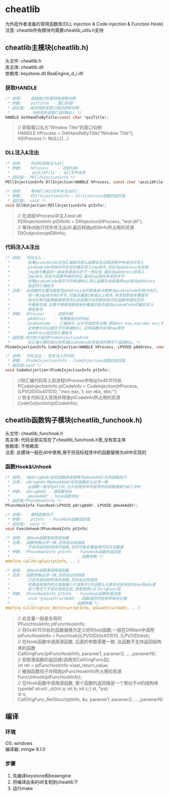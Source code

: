 # cheatlib
为外挂作者准备的常用函数库(DLL injection & Code injection & Function Hook)  
注意: cheatlib所有模块均需要cheatlib_utils.h支持

## cheatlib主模块(cheatlib.h)
头文件: cheatlib.h  
库主体: cheatlib.dll  
依赖库: keystone.dll BeaEngine_d_l.dll  
### 获取HANDLE
```c
/* 说明:    根据窗口标题获取进程句柄
 * 参数:    pszTitle  - 窗口标题
 * 返回值:  成功找到该窗口返回进程句柄
 *          没有找到该窗口返回NULL */
HANDLE GetHandleByTitle(const char *pszTitle);
```
> // 获取窗口名为"Window Title"的窗口句柄   
> HANDLE hProcess = GetHandleByTitle("Window Title");   
> if(hProcess != NULL){...}   

### DLL注入&注出
```c
/* 说明:    向目标进程注入dll
 * 参数:    hProcess    - 进程句柄
 *          pszLibFile  - dll文件名称
 * 返回值:  PDllInjectionInfo */
PDllInjectionInfo DllInjection(HANDLE hProcess, const char *pszLibFile);

/* 说明:    等待dll执行完毕并注出dll
 * 参数:    PDllInjectionInfo - DllInjection函数的返回值
 * 返回值:  void */
void DllOutjection(PDllInjectionInfo ptInfo);
```
> // 在进程hProcess中注入test.dll   
> PDllInjectionInfo ptDllInfo = DllInjection(hProcess, "test.dll");   
> // 等待dll执行完毕并注出dll,最后释放ptDllInfo所占用的资源   
> DllOutjection(ptDllInfo);   

### 代码注入&注出
```c
/* 说明:  代码注入 -
 *        如果pszAsmCode包含汇编指令那么函数会在远程进程中申请空间写入
 *        pszAsmCode的指令并在空间最后写入jmp指令,目标为pAddress处将被
 *        jmp指令覆盖的一条或多条指令的下一地址处.最后在pAddress处写入
 *        jmp指令,目标为函数申请的空间.最后nop填充多余的字节
 *        如果pszAsmCode是空字符串或NULL那么函数将会直接用nop填充pAddress
 *        指定的汇编指令
 * 注意:  此函数的主要功能是把pAddress处的那条指令替换为pszAsmCode的指令执行,
 *        但一条jmp指令有5字节,可能会覆盖2条或以上指令.考虑到那些多覆盖的
 *        指令也有可能需要被修改所以此函数不会把那些指令在函数申请的空间
 *        中重新生成.如果不想修改那些被多覆盖的指令请在pszAsmCode的最后写入
 *        那些指令
 * 参数:  hProcess    - 进程句柄
 *        pAddress    - 待替换指令的地址
 *        pszAsmCode  - 汇编指令,以分号或回车分隔.例如xor eax,eax;mov ecx,9
 *        此参数也可以是空字符串或NULL,这样函数将会用nop填充
 *        pAddress指定的汇编指令
 * 返回值:成功执行返回PCodeInjectionInfo
 *        在汇编引擎初始化失败或pszAsmCode有错误的情况下返回NULL */
PCodeInjectionInfo CodeInjection(HANDLE hProcess, LPVOID pAddress, const char *pszAsmCode);

/* 说明:  代码注出 - 恢复注入的代码
 * 参数:  PCodeInjectionInfo - CodeInjection函数的返回值
 * 返回值:void */
void CodeOutjection(PCodeInjectionInfo ptInfo);
```
> //将汇编代码写入到进程hProcess中地址0x401510处   
> PCodeInjectionInfo ptCodeInfo = CodeInjection(hProcess, (LPVOID)0x401510, "mov eax, 1; xor ebx, ebx;");   
> // 恢复代码注入现场并释放ptCodeInfo所占用的资源   
> CodeOutjection(ptCodeInfo);

## cheatlib函数钩子模块(cheatlib_funchook.h)
头文件: cheatlib_funchook.h  
库主体: 代码全部实现在了cheatlib_funchook.h里,没有库主体  
依赖库: 不依赖库  
注意: 此模块一般在dll中使用,用于将目标程序中的函数替换为dll中实现的   
### 函数Hook&Unhook
```c
/* 说明:  将pOrigAddr处的函数直接替换为pHookAddr处的函数执行
 * 注意:  pOrigAddr和pHookAddr处的函数定义必须一致
 *        此函数一般写在dll中,注入到程序中将程序中的函数替换为dll中的
 * 参数:  pOrigAddr - 源函数地址
 *        pHookAddr - hook函数地址
 * 返回值:PFuncHookInfo */
PFuncHookInfo FuncHook(LPVOID pOrigAddr, LPVOID pHookAddr);

/* 说明:    撤销函数钩子
 * 参数:    ptInfo  - FuncHook函数返回值
 * 返回值:  void */
void FuncUnhook(PFuncHookInfo ptInfo)

/* 说明:  在Hook函数里调用源函数
 * 注意:  函数参数必须一致,否则会出现栈损
 *        不支持返回结构体的函数,否则可能会覆盖栈内的合法数据
 * 参数:  PFuncHookInfo ptInfo  - FuncHook函数的返回值
 *        ...                   - 函数参数 */
#define CallOrigFunc(ptInfo, ...)

/* 说明:  在Hook函数里调用源函数
 * 注意:  函数参数必须一致,否则会出现栈损
 *        只支持返回结构体的函数,否则会出现栈损
 *        如果结构体内的元素数量小于或等于2的话那么元素将分别保存在eax和edx里
 *        这个情况下不适合使用此宏,而是使用CallOrigFunc宏
 * 参数:  PFuncHookInfo ptInfo  - FuncHook函数的返回值
 *        void *pSaveStructAddr - 函数返回的结构体保存位置
 *        ...                 - 函数参数 */
#define CallOrigFunc_RetStruct(ptInfo, pSaveStructAddr, ...)
```
> // 此变量一般是全局的   
> PFuncHookInfo ptFuncHookInfo;   
> // 将0x401510处的函数替换为定义好的test函数,一般在DllMain中调用   
> ptFuncHookInfo = FuncHook((LPVOID)0x401510, (LPVOID)test);   
> // 在Hook函数中调用源函数, 后面的参数需要一致. 此函数不支持返回结构体的函数   
> CallOrigFunc(ptFuncHookInfo, paramer1, paramer2, ... ,paramerN);   
> // 获取源函数的返回值(调用完CallOrigFunc后)   
> int ret = ptFuncHookInfo->last_return_value;   
> // 撤销函数钩子并释放ptFuncHookInfo所占用的资源   
> FuncUnhook(ptFuncHookInfo);   
> // 在Hook函数中调用源函数, 那个函数的返回值是一个类似于st的结构体   
> typedef struct _st{int a; int b; int c;} st, *pst;   
> st s;   
> CallOrigFunc_RetStruct(ptInfo, &s, paramer1, paramer2, ... ,paramerN)   

## 编译
### 环境
OS: windows   
编译器: mingw 8.1.0   
### 步骤
1. 先编译keystone和beaengine
2. 将编译出来的dll复制到cheatlib下
3. 运行make
